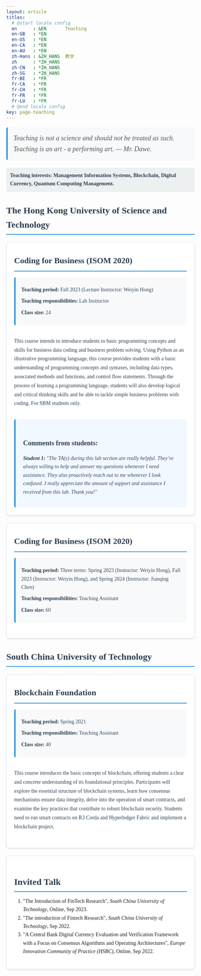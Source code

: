 ```yaml
---
layout: article
titles:
  # @start locale config
  en      : &EN       Teaching
  en-GB   : *EN
  en-US   : *EN
  en-CA   : *EN
  en-AU   : *EN
  zh-Hans : &ZH_HANS  教学
  zh      : *ZH_HANS
  zh-CN   : *ZH_HANS
  zh-SG   : *ZH_HANS
  fr-BE   : *FR
  fr-CA   : *FR
  fr-CH   : *FR
  fr-FR   : *FR
  fr-LU   : *FR
  # @end locale config
key: page-teaching
---
```


<p class="quote">Teaching is not a science and should not be treated as such. Teaching is an art - a performing art. — Mr. Dawe.</p>

<p class="teaching-interests">Teaching interests: Management Information Systems, Blockchain, Digital Currency, Quantum Computing Management.</p>

<h2>The Hong Kong University of Science and Technology</h2>

<div class="course-container">
  <div class="course-title">Coding for Business (ISOM 2020)</div>
  <div class="course-details">
      <p><strong>Teaching period:</strong> Fall 2023 (Lecture Instructor: Weiyin Hong)</p>
      <p><strong>Teaching responsibilities:</strong> Lab Instructor</p>
      <p><strong>Class size:</strong> 24</p>
  </div>

  <p class="course-description">This course intends to introduce students to basic programming concepts and skills for business data coding and business problem solving. Using Python as an illustrative programming language, this course provides students with a basic understanding of programming concepts and syntaxes, including data types, associated methods and functions, and control flow statements. Through the process of learning a programming language, students will also develop logical and critical thinking skills and be able to tackle simple business problems with coding. For SBM students only.</p>

  <div class="student-feedback">
      <h2>Comments from students:</h2>
      <p><strong>Student 1:</strong> "The TA(s) during this lab section are really helpful. They’re always willing to help and answer my questions whenever I need assistance. They also proactively reach out to me whenever I look confused. I really appreciate the amount of support and assistance I received from this lab. Thank you!"</p>
  </div>
</div>

<div class="course-container">
<div class="course-title">Coding for Business (ISOM 2020)</div>
<div class="course-details">
    <p><strong>Teaching period:</strong> Three terms: Spring 2023 (Instructor: Weiyin Hong), Fall 2023 (Instructor: Weiyin Hong), and Spring 2024 (Instructor: Jianqing Chen)</p>
    <p><strong>Teaching responsibilities:</strong> Teaching Assistant</p>
    <p><strong>Class size:</strong> 60</p>
</div>
</div>

<h2>South China University of Technology </h2>

<div class="course-container">
<div class="course-title">Blockchain Foundation</div>
<div class="course-details">
    <p><strong>Teaching period:</strong> Spring 2021</p>
    <p><strong>Teaching responsibilities:</strong> Teaching Assistant</p>
    <p><strong>Class size:</strong> 40</p>
</div>
<p class="course-description">This course introduces the basic concepts of blockchain, offering students a clear and concrete understanding of its foundational principles. Participants will explore the essential structure of blockchain systems, learn how consensus mechanisms ensure data integrity, delve into the operation of smart contracts, and examine the key practices that contribute to robust blockchain security. Students need to run smart contracts on R3 Corda and Hyperledger Fabric and implement a blockchain project.</p>
</div>

<div class="course-container">


## **Invited Talk**
1. "The Introduction of FinTech Research", _South China University of Technology_, Online, Sep 2023.
2. "The introduction of Fintech Research", _South China University of Technology_, Sep 2022.
3. "A Central Bank Digital Currency Evaluation and Verification Framework with a Focus on Consensus Algorithms and Operating Architectures", _Europe Innovation Community of Practice (HSBC)_, Online, Sep 2022.


<style>
    body {
      font-family: 'Lora', serif;
      line-height: 1.6;
      padding: 10px;
    }

    h1 {
        font-size: 32px;
        font-weight: bold;
        margin-bottom: 20px;
    }

    h2 {
        font-size: 24px;
        font-weight: bold;
        margin-top: 30px;
        margin-bottom: 10px;
        color: #2c3e50;
        border-bottom: 2px solid #3498db;
        padding-bottom: 5px;
    }

    .quote {
        font-style: italic;
        font-size: 18px;
        color: #555;
        margin-bottom: 20px;
        padding: 15px;
        background-color: #f8f9fa;
        border-left: 4px solid #3498db;
        border-radius: 5px;
    }

    .teaching-interests {
        font-weight: bold;
        margin-bottom: 20px;
        color: #2c3e50;
        padding: 10px;
        background-color: #ecf0f1;
        border-radius: 5px;
    }

    .course-container {
        background: #ffffff;
        border: 1px solid #e1e8ed;
        border-radius: 8px;
        margin: 20px 0;
        padding: 20px;
        box-shadow: 0 2px 4px rgba(0,0,0,0.1);
        transition: transform 0.2s ease, box-shadow 0.2s ease;
    }

    .course-container:hover {
        transform: translateY(-2px);
        box-shadow: 0 4px 8px rgba(0,0,0,0.15);
    }

    .course-title {
        font-size: 22px;
        font-weight: bold;
        margin-bottom: 15px;
        color: #2c3e50;
        padding: 10px 0;
        border-bottom: 2px solid #3498db;
    }

    .course-details {
        margin-bottom: 20px;
        background-color: #f8f9fa;
        padding: 15px;
        border-radius: 5px;
        border-left: 4px solid #3498db;
    }

    .course-details p {
        margin: 8px 0;
        color: #34495e;
    }

    .course-details strong {
        color: #2c3e50;
        font-weight: 600;
    }

    .course-description {
        line-height: 1.7;
        color: #2c3e50;
        margin-bottom: 15px;
        padding: 10px 0;
    }

    .student-feedback {
        margin-top: 20px;
        padding: 20px;
        background-color: #f1f8ff;
        border-left: 4px solid #3498db;
        border-radius: 5px;
    }

    .student-feedback h2 {
        font-size: 18px;
        margin-bottom: 15px;
        color: #2c3e50;
        border-bottom: none;
        padding-bottom: 0;
    }

    .student-feedback p {
        margin-bottom: 10px;
        font-style: italic;
        color: #34495e;
    }

    .student-feedback strong {
        color: #2c3e50;
    }

    .invited-talks {
        margin-top: 30px;
    }

    .invited-talks h2 {
        color: #2c3e50;
        border-bottom: 2px solid #e74c3c;
    }

    .invited-talks ol {
        padding-left: 20px;
    }

    .invited-talks li {
        margin-bottom: 10px;
        color: #34495e;
        line-height: 1.6;
    }

    .invited-talks em {
        color: #7f8c8d;
        font-style: italic;
    }

    /* Responsive design */
    @media (max-width: 768px) {
        .course-container {
            margin: 15px 0;
            padding: 15px;
        }
        
        .course-title {
            font-size: 20px;
        }
        
        .course-details {
            padding: 10px;
        }
    }
</style>